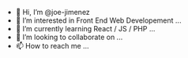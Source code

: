 - 👋 Hi, I’m @joe-jimenez
- 👀 I’m interested in Front End Web Developement ...
- 🌱 I’m currently learning React / JS / PHP ...
- 💞️ I’m looking to collaborate on ...
- 📫 How to reach me ...

<!---
joe-jimenez/joe-jimenez is a ✨ special ✨ repository because its `README.md` (this file) appears on your GitHub profile.
You can click the Preview link to take a look at your changes.
--->
